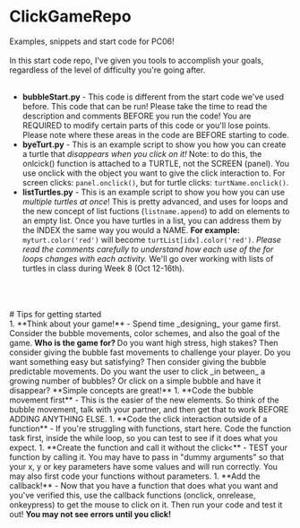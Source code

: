 # ClickGameRepo
Examples, snippets and start code for PC06!
<br>
<br>
In this start code repo, I've given you tools to accomplish your goals, regardless of the level of difficulty you're going after. <br>
<br>
* **bubbleStart.py** - This code is different from the start code we've used before. This code that can be run! Please take the time to read the description and comments BEFORE you run the code! You are REQUIRED to modify certain parts of this code or you'll lose points. Please note where these areas in the code are BEFORE starting to code.<br>
* **byeTurt.py** -  This is an example script to show you how you can create a turtle that _disappears when you click on it!_ 
Note: to do this, the onlcick() function is attached to  a TURTLE, not the SCREEN (panel). You use onclick with the object you want to give the click interaction to. For screen clicks: ```panel.onclick()```, but for turtle clicks: ```turtName.onclick()```.<br>
* **listTurtles.py** - This is an example script to show you how you can use <i> multiple turtles at once</i>! This is pretty advanced, and uses for loops and the new concept of list fuctions (```listname.append```) to add on elements to an empty list. Once you have turtles in a list, you can address them by the INDEX the same way you would a NAME. **For example:** ```myturt.color('red')``` will become ```turtList[idx].color('red')```. _Please read the comments carefully to understand how each use of the for loops changes with each activity._ We'll go over working with lists of turtles in class during Week 8 (Oct 12-16th).
<br>
<br>
<br>
# Tips for getting started
<br>
1. **Think about your game!** - Spend time _designing_ your game first. Consider the bubble movements, color schemes, and also the goal of the game. <b> Who is the game for? </b> Do you want high stress, high stakes? Then consider giving the bubble fast movements to challenge your player. Do you want something easy but satisfying? Then consider giving the bubble predictable movements. Do you want the user to click _in between_ a growing number of bubbles? Or click on a simple bubble and have it disappear? **Simple concepts are great!**
1. **Code the bubble movement first** - This is the easier of the new elements. So think of the bubble movement, talk with your partner, and then get that to work BEFORE ADDING ANYTHING ELSE.
1. **Code the click interaction outside of a function** - If you're struggling with functions, start here. Code the function task first, inside the while loop, so you can test to see if it does what you expect.
1. **Create the function and call it without the click<** - TEST your function by calling it. You may have to pass in "dummy arguments" so that your x, y or key parameters have some values and will run correctly. You may also first code your functions without parameters.
1. **Add the callback!** - Now that you have a function that does what you want and you've verified this, use the callback functions (onclick, onrelease, onkeypress) to get the mouse to click on it. Then run your code and test it out! <b>You may not see errors until you click!</b>
